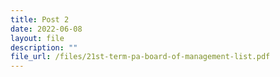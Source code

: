 ```yaml
---
title: Post 2
date: 2022-06-08
layout: file
description: ""
file_url: /files/21st-term-pa-board-of-management-list.pdf
---
```

